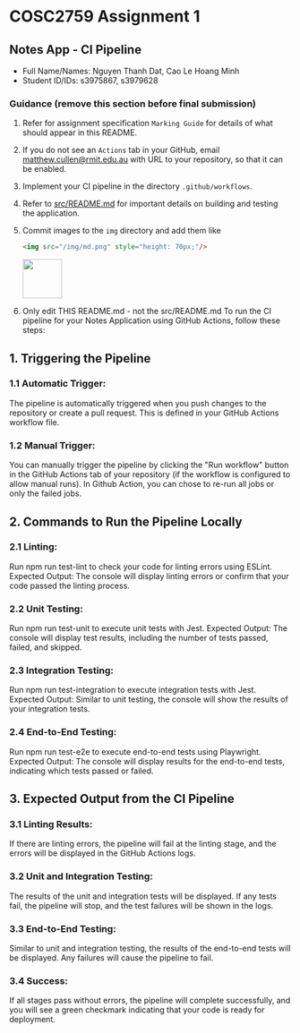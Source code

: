 # COSC2759 Assignment 1
## Notes App - CI Pipeline
- Full Name/Names: Nguyen Thanh Dat, Cao Le Hoang Minh
- Student ID/IDs: s3975867, s3979628

### Guidance (remove this section before final submission)

1. Refer for assignment specification `Marking Guide` for details of what should appear in this README.

2. If you do not see an `Actions` tab in your GitHub, email matthew.cullen@rmit.edu.au with URL to your repository, so that it can be enabled.

3. Implement your CI pipeline in the directory `.github/workflows`.

4. Refer to [src/README.md](/src/README.md) for important details on building and testing the application.

5. Commit images to the `img` directory and add them like 
    ```html
    <img src="/img/md.png" style="height: 70px;"/>
    ```
    <img src="/img/md.png" style="height: 70px;"/>

6. Only edit THIS README.md - not the src/README.md
To run the CI pipeline for your Notes Application using GitHub Actions, follow these steps:
## 1. Triggering the Pipeline
### 1.1 Automatic Trigger:
The pipeline is automatically triggered when you push changes to the repository or create a pull request. 
This is defined in your GitHub Actions workflow file.
### 1.2 Manual Trigger:
You can manually trigger the pipeline by clicking the "Run workflow" button in the GitHub Actions 
tab of your repository (if the workflow is configured to allow manual runs).
In Github Action, you can chose to re-run all jobs or only the failed jobs.

## 2. Commands to Run the Pipeline Locally
### 2.1 Linting:
Run npm run test-lint to check your code for linting errors using ESLint.
Expected Output: The console will display linting errors or confirm that your code passed the linting process.
### 2.2 Unit Testing:
Run npm run test-unit to execute unit tests with Jest.
Expected Output: The console will display test results, including the number of tests passed, failed, and skipped.
### 2.3 Integration Testing:
Run npm run test-integration to execute integration tests with Jest.
Expected Output: Similar to unit testing, the console will show the results of your integration tests.
### 2.4 End-to-End Testing:
Run npm run test-e2e to execute end-to-end tests using Playwright.
Expected Output: The console will display results for the end-to-end tests, indicating which tests passed or failed.

## 3. Expected Output from the CI Pipeline
### 3.1 Linting Results:
If there are linting errors, the pipeline will fail at the linting stage, and the errors will be displayed in the GitHub Actions logs.
### 3.2 Unit and Integration Testing:
The results of the unit and integration tests will be displayed. If any tests fail, the pipeline will stop, and the test failures will be shown in the logs.
### 3.3 End-to-End Testing:
Similar to unit and integration testing, the results of the end-to-end tests will be displayed. Any failures will cause the pipeline to fail.
### 3.4 Success:
If all stages pass without errors, the pipeline will complete successfully, and you will see a green checkmark indicating that your code is ready for deployment.
